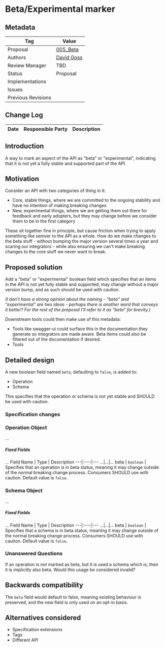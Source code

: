 # Beta/Experimental marker


## Metadata

|Tag |Value |
|---- | ---------------- |
|Proposal |[005_Beta](https://github.com/OAI/OpenAPI-Specification/tree/master/proposals/005_Beta.md)|
|Authors|[David Goss](https://github.com/davidjgoss)|
|Review Manager |TBD |
|Status |Proposal|
|Implementations ||
|Issues ||
|Previous Revisions ||

## Change Log

|Date |Responsible Party |Description |
|---- | ---------------- | ---------- |

## Introduction

A way to mark an aspect of the API as "beta" or "experimental", indicating that it is not yet a fully stable and supported part of the API.

## Motivation

Consider an API with two categories of thing in it:

- Core, stable things, where we are committed to the ongoing stability and have no intention of making breaking changes
- New, experimental things, where we are getting them out there for feedback and early adopters, but they may change before we consider them to be in the first category

These sit together fine in principle, but cause friction when trying to apply something like semver to the API as a whole. How do we make changes to the beta stuff - without bumping the major version several times a year and scaring our integrators - while also ensuring we can't make breaking changes to the core stuff we never want to break.

## Proposed solution

Add a "beta" or "experimental" boolean field which specifies that an items in the API is not yet fully stable and supported, may change without a major version bump, and as such should be used with caution.

_(I don't have a strong opinion about the naming - "beta" and "experimental" are two ideas - perhaps there is another word that conveys it better? For the rest of the proposal I'll refer to it as "beta" for brevity.)_

Downstream tools could then make use of this metadata:

- Tools like swagger-ui could surface this in the documentation they generate so integrators are made aware. Beta items could also be filtered out of the documentation if desired.
- Tools 

## Detailed design

A new boolean field named `beta`, defaulting to `false`, is added to:

- Operation
- Schema

This specifies that the operation or schema is not yet stable and SHOULD be used with caution.

### Specification changes

### Operation Object

...

##### Fixed Fields

...
Field Name | Type | Description
---|:---:|---
...|...|...
<a name="operationBeta"></a>beta | `boolean` | Specifies that an operation is in beta status, meaning it may change outside of the normal breaking change process. Consumers SHOULD use with caution. Default value is `false`.

### Schema Object

...

##### Fixed Fields

...
Field Name | Type | Description
---|:---:|---
...|...|...
<a name="schemaBeta"></a>beta | `boolean` | Specifies that a schema is in beta status, meaning it may change outside of the normal breaking change process. Consumers SHOULD use with caution. Default value is `false`.

### Unanswered Questions

If an operation is not marked as beta, but it is used a schema which is, then it is implicitly also beta. Would this usage be considered invalid?

## Backwards compatibility

The `beta` field would default to false, meaning existing behaviour is preserved, and the new field is only used on an opt-in basis.

## Alternatives considered

- Specification extensions
- Tags
- Different API


